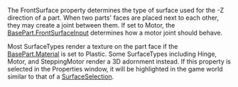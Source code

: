 The FrontSurface property determines the type of surface used for the -Z
direction of a part. When two parts' faces are placed next to each other,
they may create a joint between them. If set to Motor, the
[BasePart.FrontSurfaceInput](https://create.roblox.com/docs/reference/engine/classes/BasePart#FrontSurfaceInput) determines how a motor joint should behave.

Most SurfaceTypes render a texture on the part face if the
[BasePart.Material](https://create.roblox.com/docs/reference/engine/classes/BasePart#Material) is set to Plastic. Some SurfaceTypes including Hinge,
Motor, and SteppingMotor render a 3D adornment instead. If this property
is selected in the Properties window, it will be highlighted in the game
world similar to that of a [SurfaceSelection](https://create.roblox.com/docs/reference/engine/classes/SurfaceSelection).